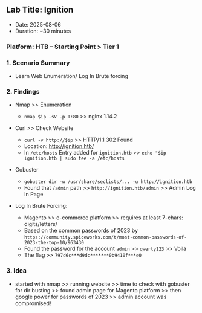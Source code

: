 ## Lab Title: Ignition

- Date: 2025-08-06
- Duration: ~30 minutes

### Platform: HTB – Starting Point > Tier 1

### 1. Scenario Summary
- Learn Web Enumeration/ Log In Brute forcing 

### 2. Findings
- Nmap          >> Enumeration
    - `nmap $ip -sV -p T:80` >> nginx 1.14.2
- Curl          >> Check Website
    - `curl -v http://$ip` >> HTTP/1.1 302 Found
    - Location: http://ignition.htb/
    - In `/etc/hosts` Entry added for `ignition.htb` >> `echo "$ip ignition.htb | sudo tee -a /etc/hosts`
    
- Gobuster
    - `gobuster dir -w /usr/share/seclists/... -u http://ignition.htb`
    - Found that `/admin` path >> `http://ignition.htb/admin` >> Admin Log In Page
    
- Log In Brute  Forcing:
    - Magento >> e-commerce platform >> requires at least 7-chars: digits/letters/
    - Based on the common passwords of 2023 by `https://community.spiceworks.com/t/most-common-passwords-of-2023-the-top-10/963430`
    - Found the password for the account `admin` >> `qwerty123` >> Voila 
    - The flag >> `797d6c***d9dc*******0b9410f***e0`

### 3. Idea
- started with nmap >> running website >> time to check with gobuster for dir busting >> found admin page for Magento platform >> then google power for passwords of 2023 >> admin account was compromised!
